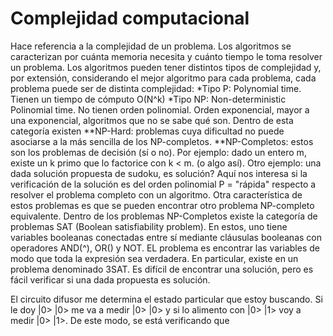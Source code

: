 # Complejidad computacional

Hace referencia a la complejidad de un problema. Los algoritmos se caracterizan por cuánta memoria necesita y cuánto tiempo le toma resolver un problema. Los algoritmos pueden tener distintos tipos de complejidad y, por extensión, considerando el mejor algoritmo para cada problema, cada problema puede ser de distinta complejidad:
*Tipo P: Polynomial time. Tienen un tiempo de cómputo O(N^k)
*Tipo NP: Non-deterministic Polinomial time. No tienen orden polinomial. Orden exponencial, mayor a una exponencial, algoritmos que no se sabe qué son. Dentro de esta categoría existen
**NP-Hard: problemas cuya dificultad no puede asociarse a la más sencilla de los NP-completos.
**NP-Completos: estos son los problemas de decisión (sí o no). Por ejemplo: dado un entero m, existe un k primo que lo factorice con k < m. (o algo así). Otro ejemplo: una dada solución propuesta de sudoku, es solución? Aquí nos interesa si la verificación de la solución es del orden polinomial P = "rápida" respecto a resolver el problema completo con un algoritmo. Otra característica de estos problemas es que se pueden encontrar otro problema NP-completo equivalente. Dentro de los problemas NP-Completos existe la categoría de problemas SAT (Boolean satisfiability problem). En estos, uno tiene variables booleanas conectadas entre sí mediante cláusulas booleanas con operadores AND(^), OR() y NOT. EL problema es encontrar las variables de modo que toda la expresión sea verdadera. En particular, existe en un problema denominado 3SAT. Es difícil de encontrar una solución, pero es fácil verificar si una dada propuesta es solución.


El circuito difusor me determina el estado particular que estoy buscando. Si le doy |0> |0> me va a medir |0> |0> y si lo alimento con |0> |1> voy a medir |0> |1>. De este modo, se está verificando que 